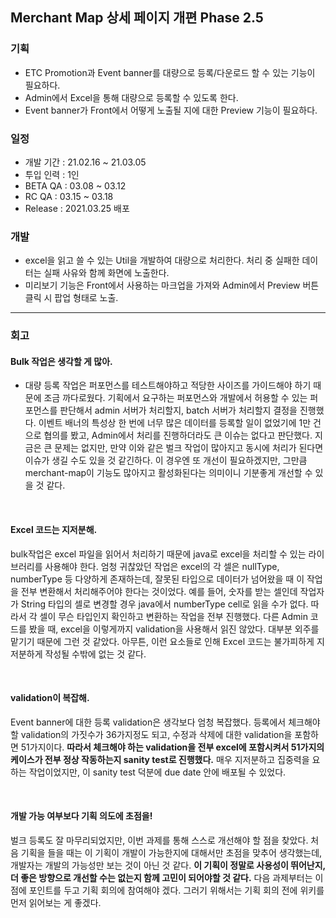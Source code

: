## Merchant Map 상세 페이지 개편 Phase 2.5

### 기획

- ETC Promotion과 Event banner를 대량으로 등록/다운로드 할 수 있는 기능이 필요하다.
- Admin에서 Excel을 통해 대량으로 등록할 수 있도록 한다.
- Event banner가 Front에서 어떻게 노출될 지에 대한 Preview 기능이 필요하다.


### 일정

- 개발 기간 : 21.02.16 ~ 21.03.05
- 투입 인력 : 1인
- BETA QA : 03.08 ~ 03.12
- RC QA : 03.15 ~ 03.18
- Release : 2021.03.25 배포

### 개발

- excel을 읽고 쓸 수 있는 Util을 개발하여 대량으로 처리한다. 처리 중 실패한 데이터는 실패 사유와 함께 화면에 노출한다.
- 미리보기 기능은 Front에서 사용하는 마크업을 가져와 Admin에서 Preview 버튼 클릭 시 팝업 형태로 노출.

<hr>

### 회고

#### Bulk 작업은 생각할 게 많아.

- 대량 등록 작업은 퍼포먼스를 테스트해야하고 적당한 사이즈를 가이드해야 하기 때문에 조금 까다로웠다. 기획에서 요구하는 퍼포먼스와 개발에서 허용할 수 있는 퍼포먼스를 판단해서 admin 서버가 처리할지, batch 서버가 처리할지 결정을 진행했다. 이벤트 배너의 특성상 한 번에 너무 많은 데이터를 등록할 일이 없었기에 1만 건으로 협의를 봤고, Admin에서 처리를 진행하더라도 큰 이슈는 없다고 판단했다. 지금은 큰 문제는 없지만, 만약 이와 같은 벌크 작업이 많아지고 동시에 처리가 된다면 이슈가 생길 수도 있을 것 같긴하다. 이 경우엔 또 개선이 필요하겠지만, 그만큼 merchant-map이 기능도 많아지고 활성화된다는 의미이니 기분좋게 개선할 수 있을 것 같다.

<br>

#### Excel 코드는 지저분해.

bulk작업은 excel 파일을 읽어서 처리하기 때문에 java로 excel을 처리할 수 있는 라이브러리를 사용해야 한다. 엄청 귀찮았던 작업은 excel의 각 셀은 nullType, numberType 등 다양하게 존재하는데, 잘못된 타입으로 데이터가 넘어왔을 때 이 작업을 전부 변환해서 처리해주어야 한다는 것이었다. 예를 들어, 숫자를 받는 셀인데 작업자가 String 타입의 셀로 변경할 경우 java에서 numberType cell로 읽을 수가 없다. 따라서 각 셀이 무슨 타입인지 확인하고 변환하는 작업을 전부 진행했다. 다른 Admin 코드를 봤을 때, excel을 이렇게까지 validation을 사용해서 읽진 않았다. 대부분 외주를 맡기기 때문에 그런 것 같았다. 아무튼, 이런 요소들로 인해 Excel 코드는 불가피하게 지저분하게 작성될 수밖에 없는 것 같다.

<br>

#### validation이 복잡해.

Event banner에 대한 등록 validation은 생각보다 엄청 복잡했다. 등록에서 체크해야 할 validation의 가짓수가 36가지정도 되고, 수정과 삭제에 대한 validation을 포함하면 51가지이다. **따라서 체크해야 하는 validation을 전부 excel에 포함시켜서 51가지의 케이스가 전부 정상 작동하는지 sanity test로 진행했다.** 매우 지저분하고 집중력을 요하는 작업이었지만, 이 sanity test 덕분에 due date 안에 배포될 수 있었다.

<br>

#### 개발 가능 여부보다 기획 의도에 초점을!

벌크 등록도 잘 마무리되었지만, 이번 과제를 통해 스스로 개선해야 할 점을 찾았다. 처음 기획을 들을 때는 이 기획이 개발이 가능한지에 대해서만 초점을 맞추어 생각했는데, 개발자는 개발의 가능성만 보는 것이 아닌 것 같다. **이 기획이 정말로 사용성이 뛰어난지, 더 좋은 방향으로 개선할 수는 없는지 함께 고민이 되어야할 것 같다.** 다음 과제부터는 이 점에 포인트를 두고 기획 회의에 참여해야 겠다. 그러기 위해서는 기획 회의 전에 위키를 먼저 읽어보는 게 좋겠다.